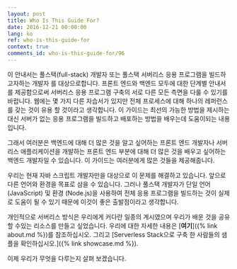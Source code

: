 ```yaml
---
layout: post
title: Who Is This Guide For?
date: 2016-12-21 00:00:00
lang: ko 
ref: who-is-this-guide-for
context: true
comments_id: who-is-this-guide-for/96
---
```


이 안내서는 풀스택(full-stack) 개발자 또는 풀스택 서버리스 응용 프로그램을 빌드하고자하는 개발자 를 대상으로합니다. 프론트 엔드와 백엔드 모두에 대한 단계별 안내서를 제공함으로써 서버리스 응용 프로그램 구축의 서로 다른 모든 측면을 다룰 수 있기를 바랍니다. 웹에는 몇 가지 다른 자습서가 있지만 전체 프로세스에 대해 하나의 레퍼런스를 갖는 것이 유용 할 것이라고 생각합니다. 이 가이드는 최선의 가능한 방법을 제시하는 대신 서버가 없는 응용 프로그램을 빌드하고 배포하는 방법을 배우는데 도움이되는 내용입니다.

그래서 여러분은 백엔드에 대해 더 많은 것을 알고 싶어하는 프론트 엔드 개발자나 서버리스 애플리케이션을 개발하는 프론트 엔드 부분에 대해 더 많은 것을 배우고 싶어하는 백엔드 개발자일 수 있습니다. 이 가이드는 여러분에게 많은 것들을 제공해줍니다. 

우리는 현재 자바 스크립트 개발자만을 대상으로 이 문제를 해결하고 있습니다. 앞으로 다른 언어와 환경을 목표로 삼을 수 있습니다. 그러나 풀스택 개발자가 단일 언어 (JavaScript) 및 환경 (Node.js)을 사용하여 전체 응용 프로그램을 빌드하는 것이 실제로 도움이 될 수 있기 때문에 이것이 좋은 출발점이라고 생각합니다.

개인적으로 서버리스 방식은 우리에게 커다란 일종의 계시였으며 우리가 배운 것을 공유 할 수있는 리소스를 만들고 싶었습니다. 우리에 대한 자세한 내용은 [**여기**]({% link about.md %})를 참조하십시오. 그리고 [Serverless Stack으로 구축 한 사람들의 샘플을 확인하십시오.]({% link showcase.md %}).

이제 우리가 무엇을 다루는지 살펴 보겠습니다.
